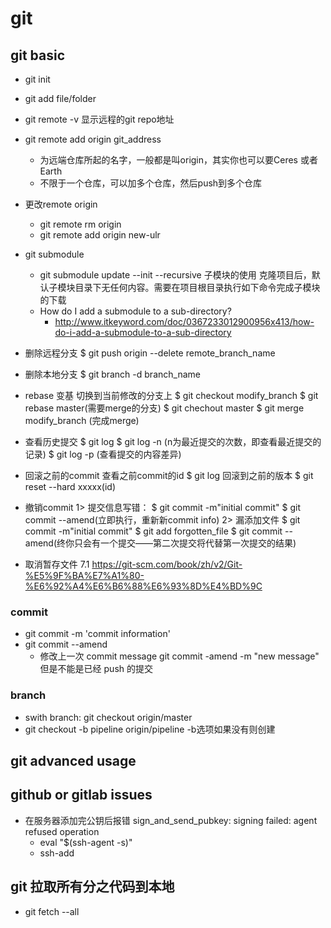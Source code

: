 # git

## git basic
- git init
- git add file/folder
- git remote -v 显示远程的git repo地址
- git remote add origin git_address
    - 为远端仓库所起的名字，一般都是叫origin，其实你也可以要Ceres 或者Earth
    - 不限于一个仓库，可以加多个仓库，然后push到多个仓库
- 更改remote origin
    - git remote rm origin
    - git remote add origin new-ulr
- git submodule
    - git submodule update --init --recursive  子模块的使用 克隆项目后，默认子模块目录下无任何内容。需要在项目根目录执行如下命令完成子模块的下载
    - How do I add a submodule to a sub-directory?
        - http://www.itkeyword.com/doc/0367233012900956x413/how-do-i-add-a-submodule-to-a-sub-directory

- 删除远程分支
    $ git push origin --delete remote_branch_name
- 删除本地分支
    $ git branch -d branch_name
- rebase 变基
    切换到当前修改的分支上
    $ git checkout modify_branch
    $ git rebase master(需要merge的分支)
    $ git chechout master
    $ git merge modify_branch (完成merge)

- 查看历史提交
    $ git log
    $ git log -n (n为最近提交的次数，即查看最近提交的记录)
    $ git log -p (查看提交的内容差异)

- 回滚之前的commit
    查看之前commit的id
    $ git log 
    回滚到之前的版本
    $ git reset --hard xxxxx(id)
- 撤销commit
    1> 提交信息写错：
    $ git commit -m"initial commit"
    $ git commit --amend(立即执行，重新新commit info)
    2> 漏添加文件
    $ git commit -m"initial commit"
    $ git add forgotten_file
    $ git commit --amend(终你只会有一个提交——第二次提交将代替第一次提交的结果)
- 取消暂存文件
    7.1 
    https://git-scm.com/book/zh/v2/Git-%E5%9F%BA%E7%A1%80-%E6%92%A4%E6%B6%88%E6%93%8D%E4%BD%9C

### commit
- git commit -m 'commit information'
- git commit --amend 
    - 修改上一次 commit message git commit -amend -m "new message" 但是不能是已经 push 的提交

### branch
- swith branch:  git checkout origin/master
- git checkout -b pipeline origin/pipeline  -b选项如果没有则创建

## git advanced usage


## github or gitlab issues
- 在服务器添加完公钥后报错 sign_and_send_pubkey: signing failed: agent refused operation
    - eval "$(ssh-agent -s)"
    - ssh-add

## git 拉取所有分之代码到本地
- git fetch --all



 

